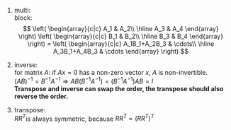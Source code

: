 1. multi:  
   block:
   $$
    \left(
        \begin{array}{c|c}
            A_1 & A_2\\
            \hline
            A_3 & A_4
        \end{array}
        \right)
       \left(
        \begin{array}{c|c}
            B_1 & B_2\\
            \hline
            B_3 & B_4
        \end{array}
        \right)
        =
        \left(
        \begin{array}{c|c}
            A_1B_1+A_2B_3 & \cdots\\
            \hline
            A_3B_1+A_4B_3 & \cdots
        \end{array}
        \right) 
   $$

2. inverse:  
   for matrix $A$: if $Ax=0$ has a non-zero vector $x$, $A$ is non-invertible.  
    $(AB)^{-1} = B^{-1}A^{-1} \Rightarrow AB(B^{-1}A^{-1}) = (B^{-1}A^{-1})AB=I$  
    **Transpose and inverse can swap the order, the transpose should also reverse the order.** 

3. transpose:  
   $RR^{T}$is always symmetric, because $RR^{T}=(RR^{T})^{T}$

   